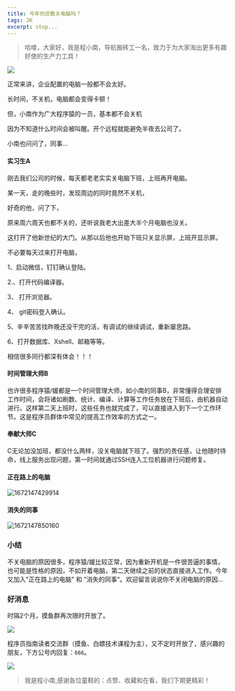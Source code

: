 ```yaml
---
title: 今年你还敢关电脑吗？
tags: JK
excerpt: stop...
---
```


> 哈喽，大家好，我是程小南，导航搬砖工一名，致力于为大家淘出更多有趣好使的生产力工具！

![](https://navtool.gitee.io/blog/assets/imgs/20221227/3.png)

正常来讲，企业配置的电脑一般都不会太好。

长时间，不关机，电脑都会变得卡顿！

但，小南作为广大程序猿的一员，基本都不会关机

因为不知道什么时间会被叫醒。开个远程就能避免半夜去公司了。

小南也问问了，同事...

#### 实习生A

刚去我们公司的时候，每天都老老实实关电脑下班，上班再开电脑。

某一天，走的晚些时，发现周边的同时竟然不关机，

好奇的他，问了下，

原来周六周天也都不关的，还听说我老大出差大半个月电脑也没关。

这打开了他新世纪的大门。从那以后他也开始下班只关显示屏，上班开显示屏。

不必要每天过来打开电脑，

1、启动微信，钉钉确认登陆。

2.、打开代码编译器。

3、 打开浏览器。

4、 git密码登入确认。

5、辛辛苦苦找昨晚还没干完的活，有调试的继续调试，重新屡思路。

6、打开数据库、Xshell、邮箱等等。

相信很多同行都深有体会！！！

#### 时间管理大师B

也许很多程序猿/媛都是一个时间管理大师，如小南的同事B，非常懂得合理安排工作时间，会将诸如刷数、统计、编译、计算等工作任务放在下班后，由机器自动进行。这样第二天上班时，这些任务也就完成了，可以直接进入到下一个工作环节。这是程序员群体中常见的提高工作效率的方式之一。

#### 奉献大师C

C无论加没加班，都没什么两样，没关电脑就下班了。强烈的责任感，让他随时待命，线上服务出现问题，第一时间就通过SSH连入工位机器进行问题修复。

#### 正在路上的电脑

![1672147429914](https://navtool.gitee.io/blog/assets/imgs/20221227/1.png)

#### 消失的同事

![1672147850160](https://navtool.gitee.io/blog/assets/imgs/20221227/2.png)

### 小结

不关电脑的原因很多，程序猿/媛比较正常，因为重新开机是一件很苦逼的事情，也可能是性格的原因，不如开着电脑，第二天继续之前的状态直接进入工作。今年又加入"正在路上的电脑" 和 ”消失的同事“。欢迎留言说说你不关闭电脑的原因...

### 好消息

时隔2个月，摸鱼群再次限时开放了。

![](https://navtool.gitee.io/blog/assets/imgs/20221027/111.jpg)

程序员指南读者交流群（摸鱼、白嫖技术课程为主），又不定时开放了，感兴趣的朋友，下方公号内回复：`666`。

![](https://navtool.gitee.io/blog/assets/imgs/erweima.jpg)

>  我是程小南,感谢各位童鞋的：点赞、收藏和在看，我们下期更精彩！